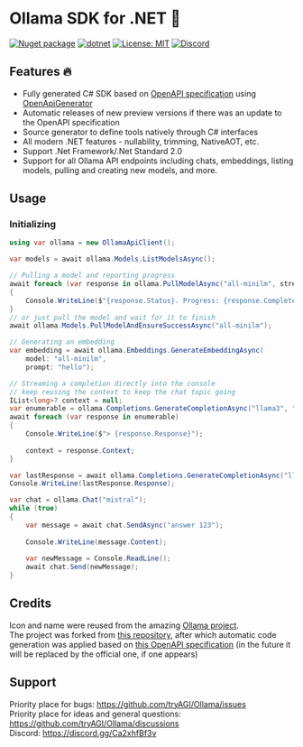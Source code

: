 # Ollama SDK for .NET 🦙

[![Nuget package](https://img.shields.io/nuget/vpre/Ollama)](https://www.nuget.org/packages/Ollama/)
[![dotnet](https://github.com/tryAGI/Ollama/actions/workflows/dotnet.yml/badge.svg?branch=main)](https://github.com/tryAGI/Ollama/actions/workflows/dotnet.yml)
[![License: MIT](https://img.shields.io/github/license/tryAGI/Ollama)](https://github.com/tryAGI/Ollama/blob/main/LICENSE.txt)
[![Discord](https://img.shields.io/discord/1115206893015662663?label=Discord&logo=discord&logoColor=white&color=d82679)](https://discord.gg/Ca2xhfBf3v)

## Features 🔥
- Fully generated C# SDK based on [OpenAPI specification](https://github.com/davidmigloz/langchain_dart/blob/main/packages/ollama_dart/oas/ollama-curated.yaml) using [OpenApiGenerator](https://github.com/HavenDV/OpenApiGenerator)
- Automatic releases of new preview versions if there was an update to the OpenAPI specification
- Source generator to define tools natively through C# interfaces
- All modern .NET features - nullability, trimming, NativeAOT, etc.
- Support .Net Framework/.Net Standard 2.0
- Support for all Ollama API endpoints including chats, embeddings, listing models, pulling and creating new models, and more.

## Usage

### Initializing

```csharp
using var ollama = new OllamaApiClient();

var models = await ollama.Models.ListModelsAsync();

// Pulling a model and reporting progress
await foreach (var response in ollama.PullModelAsync("all-minilm", stream: true))
{
    Console.WriteLine($"{response.Status}. Progress: {response.Completed}/{response.Total}");
}
// or just pull the model and wait for it to finish
await ollama.Models.PullModelAndEnsureSuccessAsync("all-minilm");

// Generating an embedding
var embedding = await ollama.Embeddings.GenerateEmbeddingAsync(
    model: "all-minilm",
    prompt: "hello");

// Streaming a completion directly into the console
// keep reusing the context to keep the chat topic going
IList<long>? context = null;
var enumerable = ollama.Completions.GenerateCompletionAsync("llama3", "answer 5 random words", stream: true);
await foreach (var response in enumerable)
{
    Console.WriteLine($"> {response.Response}");
    
    context = response.Context;
}

var lastResponse = await ollama.Completions.GenerateCompletionAsync("llama3", "answer 123", stream: false, context: context).WaitAsync();
Console.WriteLine(lastResponse.Response);

var chat = ollama.Chat("mistral");
while (true)
{
    var message = await chat.SendAsync("answer 123");
    
    Console.WriteLine(message.Content);
    
    var newMessage = Console.ReadLine();
    await chat.Send(newMessage);
}
```

## Credits

Icon and name were reused from the amazing [Ollama project](https://github.com/jmorganca/ollama).  
The project was forked from [this repository](https://github.com/awaescher/OllamaSharp), 
after which automatic code generation was applied based on [this OpenAPI specification](https://github.com/davidmigloz/langchain_dart/blob/main/packages/ollama_dart/oas/ollama-curated.yaml) 
(in the future it will be replaced by the official one, if one appears)

## Support

Priority place for bugs: https://github.com/tryAGI/Ollama/issues  
Priority place for ideas and general questions: https://github.com/tryAGI/Ollama/discussions  
Discord: https://discord.gg/Ca2xhfBf3v  
